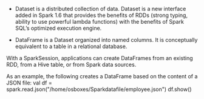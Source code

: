 * Dataset is a distributed collection of data. Dataset is a new interface added in Spark 1.6 that provides the benefits of RDDs (strong typing, ability to use powerful lambda functions) with the benefits of Spark SQL’s optimized execution engine.

* DataFrame is a Dataset organized into named columns. It is conceptually equivalent to a table in a relational database.

With a SparkSession, applications can create DataFrames from an existing RDD, from a Hive table, or from Spark data sources.

As an example, the following creates a DataFrame based on the content of a JSON file:
      val df = spark.read.json("/home/osboxes/Sparkdatafile/employee.json")
      df.show()
